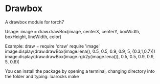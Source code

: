 Drawbox
====================

A drawbox module for torch7

Usage:
image = draw.drawBox(image, centerX, centerY, boxWidth, boxHeight, lineWidth, color)


Example:
draw = require 'draw'
require 'image'
image.display(draw.drawBox(image.lena(), 0.5, 0.5, 0.9, 0.9, 5, {0.3,1,0.7}))
image.display(draw.drawBox(image.rgb2y(image.lena()), 0.5, 0.5, 0.9, 0.9, 5, 0.8))


You can install the package by opening a terminal, changing directory into the folder and typing:
luarocks make
